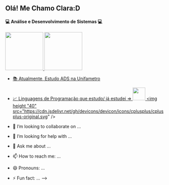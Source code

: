 ## Olá! Me Chamo Clara:D
#### 💻 Análise e Desenvolvimento de Sistemas 💻
<div>
<a href="https://github.com/Clara-Farias">
<img height="120em" src="https://github-readme-stats.vercel.app/api/top-langs/?username=Clara-Farias&layout=compact&langs_count=7&theme=dracula"/>
<img height="120em" src="https://github-readme-stats.vercel.app/api?username=Clara-Farias&show_icons=true&theme=dracula&include_all_commits=true&count_private=true"/>
</div>

- 📚 Atualmente, Estudo ADS na Unifametro
- 📈 Linguagens de Programação que estudo/ já estudei => <img height ="40" src="https://cdn.jsdelivr.net/gh/devicons/devicon/icons/c/c-original.svg" /> <img height "40" src="https://cdn.jsdelivr.net/gh/devicons/devicon/icons/cplusplus/cplusplus-original.svg" />
          
          
- 👯 I’m looking to collaborate on ...
- 🤔 I’m looking for help with ...
- 💬 Ask me about ...
- 📫 How to reach me: ...
- 😄 Pronouns: ...
- ⚡ Fun fact: ...
-->
